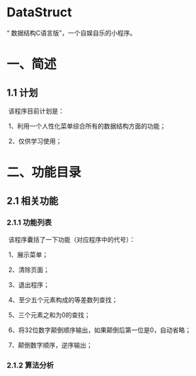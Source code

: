 # DataStruct
“ 数据结构C语言版”，一个自娱自乐的小程序。

# 一、简述

## 1.1 计划

​		该程序目前计划是：

​				1、利用一个人性化菜单综合所有的数据结构方面的功能；

​				2、仅供学习使用；

# 二、功能目录

## 2.1 相关功能

### 2.1.1 功能列表

​		该程序囊括了一下功能（对应程序中的代号）：

​				1、展示菜单；

​				2、清除页面；

​				3、退出程序；

​				4、至少五个元素构成的等差数列查找；

​				5、三个元素之和为0的查找；

​				6、将32位数字颠倒顺序输出，如果颠倒后第一位是0，自动省略；

​				7、颠倒数字顺序，逆序输出；

### 2.1.2 算法分析
